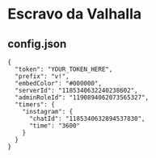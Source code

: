 # Escravo da Valhalla

## config.json

```
{
  "token": "YOUR_TOKEN_HERE",
  "prefix": "v!",
  "embedColor": "#000000",
  "serverId": "1185340632240238602",
  "adminRoleId": "1190894062073565327",
  "timers": {
    "instagram": {
      "chatId": "1185340632894537830",
      "time": "3600"
    }
  }
}
```